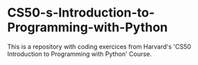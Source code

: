 # CS50-s-Introduction-to-Programming-with-Python

This is a repository with coding exercices from Harvard's 'CS50 Introduction to Programming with Python' Course.